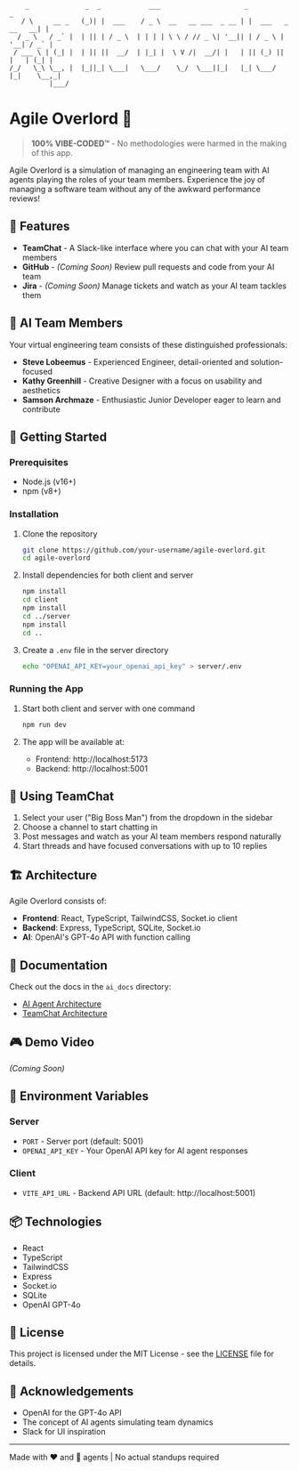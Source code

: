 ```
    _              _  _            ___                     _                    _ 
   / \     __ _   (_)| |  ___    / _ \  __   __ ___  _ __ | |  ___   _ __   __| |
  / _ \   / _` |  | || | / _ \  | | | | \ \ / // _ \| '__|| | / _ \ | '__| / _` |
 / ___ \ | (_| |  | || ||  __/  | |_| |  \ V /|  __/| |   | || (_) || |   | (_| |
/_/   \_\ \__, |  |_||_| \___|   \___/    \_/  \___||_|   |_| \___/ |_|    \__,_|
          |___/                                                                   
```

# Agile Overlord 💪

> **100% VIBE-CODED™** - No methodologies were harmed in the making of this app.

Agile Overlord is a simulation of managing an engineering team with AI agents playing the roles of your team members. Experience the joy of managing a software team without any of the awkward performance reviews!

## 🌟 Features

- **TeamChat** - A Slack-like interface where you can chat with your AI team members
- **GitHub** - *(Coming Soon)* Review pull requests and code from your AI team
- **Jira** - *(Coming Soon)* Manage tickets and watch as your AI team tackles them

## 🧠 AI Team Members

Your virtual engineering team consists of these distinguished professionals:

- **Steve Lobeemus** - Experienced Engineer, detail-oriented and solution-focused
- **Kathy Greenhill** - Creative Designer with a focus on usability and aesthetics
- **Samson Archmaze** - Enthusiastic Junior Developer eager to learn and contribute

## 🚀 Getting Started

### Prerequisites

- Node.js (v16+)
- npm (v8+)

### Installation

1. Clone the repository
   ```bash
   git clone https://github.com/your-username/agile-overlord.git
   cd agile-overlord
   ```

2. Install dependencies for both client and server
   ```bash
   npm install
   cd client
   npm install
   cd ../server
   npm install
   cd ..
   ```

3. Create a `.env` file in the server directory
   ```bash
   echo "OPENAI_API_KEY=your_openai_api_key" > server/.env
   ```

### Running the App

1. Start both client and server with one command
   ```bash
   npm run dev
   ```

2. The app will be available at:
   - Frontend: http://localhost:5173
   - Backend: http://localhost:5001

## 💬 Using TeamChat

1. Select your user ("Big Boss Man") from the dropdown in the sidebar
2. Choose a channel to start chatting in
3. Post messages and watch as your AI team members respond naturally
4. Start threads and have focused conversations with up to 10 replies

## 🏗️ Architecture

Agile Overlord consists of:

- **Frontend**: React, TypeScript, TailwindCSS, Socket.io client
- **Backend**: Express, TypeScript, SQLite, Socket.io
- **AI**: OpenAI's GPT-4o API with function calling

## 📝 Documentation

Check out the docs in the `ai_docs` directory:

- [AI Agent Architecture](./ai_docs/ai_agent_architecture.md)
- [TeamChat Architecture](./ai_docs/teamchat_architecture.md)

## 🎮 Demo Video

*(Coming Soon)*

## 🧪 Environment Variables

### Server
- `PORT` - Server port (default: 5001)
- `OPENAI_API_KEY` - Your OpenAI API key for AI agent responses

### Client
- `VITE_API_URL` - Backend API URL (default: http://localhost:5001)

## 📦 Technologies

- React
- TypeScript
- TailwindCSS
- Express
- Socket.io
- SQLite
- OpenAI GPT-4o

## 📄 License

This project is licensed under the MIT License - see the [LICENSE](LICENSE) file for details.

## 🙏 Acknowledgements

- OpenAI for the GPT-4o API
- The concept of AI agents simulating team dynamics
- Slack for UI inspiration

---

Made with ❤️ and 🤖 agents | No actual standups required
